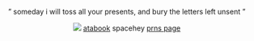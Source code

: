 
<p align="center">  ” someday i will toss all your         presents, and bury the letters left unsent ” ‏
</div>

<div align="center">
<div align="center">

<p align="center">

![](https://files.catbox.moe/f3a0t5.png)     [atabook](https://forest.atabook.org) spacehey  [prns page](https://en.pronouns.page/@041423/) ‏ 

<p align="center">



